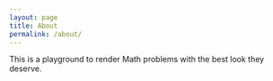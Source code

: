 ```yaml
---
layout: page
title: About
permalink: /about/
---
```


This is a playground to render Math problems with the best look they deserve.
